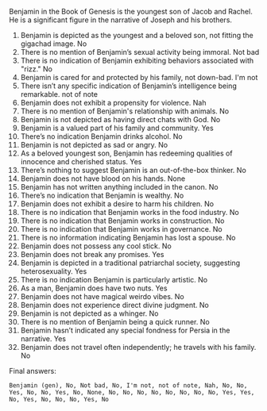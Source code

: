 Benjamin in the Book of Genesis is the youngest son of Jacob and Rachel. He is a significant figure in the narrative of Joseph and his brothers.

1. Benjamin is depicted as the youngest and a beloved son, not fitting the gigachad image. No
2. There is no mention of Benjamin’s sexual activity being immoral. Not bad
3. There is no indication of Benjamin exhibiting behaviors associated with "rizz." No
4. Benjamin is cared for and protected by his family, not down-bad. I'm not
5. There isn’t any specific indication of Benjamin’s intelligence being remarkable. not of note
6. Benjamin does not exhibit a propensity for violence. Nah
7. There is no mention of Benjamin's relationship with animals. No
8. Benjamin is not depicted as having direct chats with God. No
9. Benjamin is a valued part of his family and community. Yes
10. There’s no indication Benjamin drinks alcohol. No
11. Benjamin is not depicted as sad or angry. No
12. As a beloved youngest son, Benjamin has redeeming qualities of innocence and cherished status. Yes
13. There’s nothing to suggest Benjamin is an out-of-the-box thinker. No
14. Benjamin does not have blood on his hands. None
15. Benjamin has not written anything included in the canon. No
16. There’s no indication that Benjamin is wealthy. No
17. Benjamin does not exhibit a desire to harm his children. No
18. There is no indication that Benjamin works in the food industry. No
19. There is no indication that Benjamin works in construction. No
20. There is no indication that Benjamin works in governance. No
21. There is no information indicating Benjamin has lost a spouse. No
22. Benjamin does not possess any cool stick. No
23. Benjamin does not break any promises. Yes
24. Benjamin is depicted in a traditional patriarchal society, suggesting heterosexuality. Yes
25. There is no indication Benjamin is particularly artistic. No
26. As a man, Benjamin does have two nuts. Yes
27. Benjamin does not have magical weirdo vibes. No
28. Benjamin does not experience direct divine judgment. No
29. Benjamin is not depicted as a whinger. No
30. There is no mention of Benjamin being a quick runner. No
31. Benjamin hasn’t indicated any special fondness for Persia in the narrative. Yes
32. Benjamin does not travel often independently; he travels with his family. No

Final answers:

```Benjamin (gen), No, Not bad, No, I'm not, not of note, Nah, No, No, Yes, No, No, Yes, No, None, No, No, No, No, No, No, No, No, Yes, Yes, No, Yes, No, No, No, Yes, No```